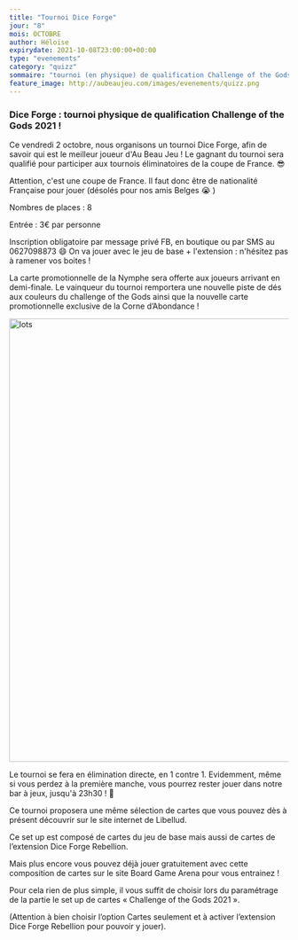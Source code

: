 ```yaml
---
title: "Tournoi Dice Forge"
jour: "8"
mois: OCTOBRE
author: Héloïse
expirydate: 2021-10-08T23:00:00+00:00
type: "evenements"
category: "quizz"
sommaire: "tournoi (en physique) de qualification Challenge of the Gods 2021"
feature_image: http://aubeaujeu.com/images/evenements/quizz.png
---
```

### Dice Forge : tournoi physique de qualification Challenge of the Gods 2021 !

Ce vendredi 2 octobre, nous organisons un tournoi Dice Forge, afin de savoir qui est le meilleur joueur d'Au Beau Jeu ! Le gagnant du tournoi sera qualifié pour participer aux tournois éliminatoires de la coupe de France. :sunglasses:

Attention, c'est une coupe de France. Il faut donc être de nationalité Française pour jouer (désolés pour nos amis Belges :sob: )

Nombres de places : 8

Entrée : 3€ par personne

Inscription obligatoire par message privé FB, en boutique ou par SMS au 0627098873 :smile: On va jouer avec le jeu de base + l'extension : n'hésitez pas à ramener vos boites !

La carte promotionnelle de la Nymphe sera offerte aux joueurs arrivant en demi-finale.
Le vainqueur du tournoi remportera une nouvelle piste de dés aux couleurs du challenge of the Gods ainsi que la nouvelle carte promotionnelle exclusive de la Corne d’Abondance !

<img src="https://storage.googleapis.com/abj_siteweb/dice_forge/DF_TOURNOI_21_eclate-e1629964954667.png" alt="lots" width="800"/>



Le tournoi se fera en élimination directe, en 1 contre 1. Evidemment, même si vous perdez à la première manche, vous pourrez rester jouer dans notre bar à jeux, jusqu'à 23h30 ! :beers:

Ce tournoi proposera une même sélection de cartes que vous pouvez dès à présent découvrir sur le site internet de Libellud.

Ce set up est composé de cartes du jeu de base mais aussi de cartes de l’extension Dice Forge Rebellion.

Mais plus encore vous pouvez déjà jouer gratuitement avec cette composition de cartes sur le site Board Game Arena pour vous entrainez !

Pour cela rien de plus simple, il vous suffit de choisir lors du paramétrage de la partie le set up de cartes « Challenge of the Gods 2021 ».

(Attention à bien choisir l’option Cartes seulement et à activer l’extension Dice Forge Rebellion pour pouvoir y jouer).
